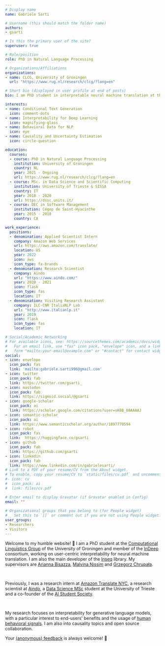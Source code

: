 ```yaml
---
# Display name
name: Gabriele Sarti

# Username (this should match the folder name)
authors:
- gsarti

# Is this the primary user of the site?
superuser: true

# Role/position
role: PhD in Natural Language Processing

# Organizations/Affiliations
organizations:
- name: CLCG, University of Groningen
  url: "https://www.rug.nl/research/clcg/?lang=en"

# Short bio (displayed in user profile at end of posts)
bio: I am PhD student in interpretable neural machine translation at the University of Groningen. My research focuses on interpretability for NLP models, in particular to the benefit of end-users and by leveraging human behavioral signals.

interests:
- name: Conditional Text Generation
  icon: comment-dots
- name: Interpretability for Deep Learning
  icon: magnifying-glass
- name: Behavioral Data for NLP
  icon: eye
- name: Causality and Uncertainty Estimation
  icon: circle-question

education:
  courses:
  - course: PhD in Natural Language Processing
    institution: University of Groningen
    country: NL
    year: 2021 - Ongoing
    url: https://www.rug.nl/research/clcg/?lang=en
  - course: MSc. in Data Science and Scientific Computing
    institution: University of Trieste & SISSA
    country: IT
    year: 2018 - 2020
    url: https://dssc.units.it/
  - course: DEC in Software Management
    institution: Cégep de Saint-Hyacinthe
    year: 2015 - 2018
    country: CA

work_experience:
  positions:
  - denomination: Applied Scientist Intern
    company: Amazon Web Services
    url: https://aws.amazon.com/translate/
    location: US
    year: 2022
    icon: aws
    icon_type: fa-brands
  - denomination: Research Scientist
    company: Aindo
    url: "https://www.aindo.com/"
    year: 2020 - 2021
    icon: flask
    icon_type: fas
    location: IT
  - denomination: Visiting Research Assistant
    company: ILC-CNR ItaliaNLP Lab
    url: "http://www.italianlp.it"
    year: 2019
    icon: flask
    icon_type: fas
    location: IT

# Social/Academic Networking
# For available icons, see: https://sourcethemes.com/academic/docs/widgets/#icons
#   For an email link, use "fas" icon pack, "envelope" icon, and a link in the
#   form "mailto:your-email@example.com" or "#contact" for contact widget.
social:
- icon: envelope
  icon_pack: fas
  link: 'mailto:gabriele.sarti996@gmail.com'
- icon: twitter
  icon_pack: fab
  link: https://twitter.com/gsarti_
- icon: mastodon
  icon_pack: fab
  link: https://sigmoid.social/@gsarti
- icon: google-scholar
  icon_pack: ai
  link: https://scholar.google.com/citations?user=sK0B_08AAAAJ
- icon: semantic-scholar
  icon_pack: ai
  link: https://www.semanticscholar.org/author/1897770594
- icon: robot
  icon_pack: fas
  link:  https://huggingface.co/gsarti
- icon: github
  icon_pack: fab
  link: https://github.com/gsarti
- icon: linkedin
  icon_pack: fab
  link: https://www.linkedin.com/in/gabrielesarti/
# Link to a PDF of your resume/CV from the About widget.
# To enable, copy your resume/CV to `static/files/cv.pdf` and uncomment the lines below.  
#- icon: cv
#  icon_pack: ai
#  link: files/cv.pdf

# Enter email to display Gravatar (if Gravatar enabled in Config)
email: ""
  
# Organizational groups that you belong to (for People widget)
#   Set this to `[]` or comment out if you are not using People widget.  
user_groups:
- Researchers
- Visitors
---
```


Welcome to my humble website! 👋 I am a PhD student at the [Computational Linguistics Group](https://www.rug.nl/research/clcg/research/cl/) of the University of Groningen and member of the [InDeep](https://interpretingdl.github.io) consortium, working on user-centric interpretability for neural machine translation. I am also the main developer of the [Inseq](https://github.com/inseq-team/inseq) library. My supervisors are [Arianna Bisazza](http://www.cs.rug.nl/~bisazza/), [Malvina Nissim](https://malvinanissim.github.io/) and [Grzegorz Chrupała](https://grzegorz.chrupala.me).

<br>

Previously, I was a research intern at [Amazon Translate NYC](https://www.amazon.science/research-areas/conversational-ai-natural-language-processing), a research scientist at [Aindo](https://www.aindo.com), a [Data Science MSc](https://dssc.units.it/) student at the University of Trieste and a co-founder of the [AI Student Society](https://www.ai2s.it).

<br>

My research focuses on interpretability for generative language models, with a particular interest to end-users' benefits and the usage of [human behavioral signals](../../msc-thesis/introduction.html). I am also into causality topics and open source collaboration.

Your [(anonymous) feedback](https://www.admonymous.co/gsarti) is always welcome! 🙂
